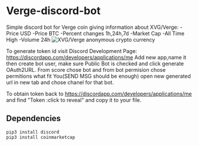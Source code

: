 # Verge-discord-bot
Simple discord bot for Verge coin giving information about XVG/Verge:
-Price USD
-Price BTC
-Percent changes 1h,24h,7d
-Market Cap
-All Time High
-Volume 24h
<img src="https://image.ibb.co/fT7sqn/verge.png" alt="XVG/Verge anonymous crypto currency" border="0"></a>


To generate token id visit 
Discord Development Page: https://discordapp.com/developers/applications/me
Add new app,name it then create bot user, make sure Public Bot is checked and click generate OAuth2URL. From score chose bot and from bot permision chose permitions what fit You(SEND MSG should be enough) open new generated url in new tab and chose chanel for that bot. 

To obtain token back to https://discordapp.com/developers/applications/me and find "Token :click to reveal" and copy it to your file.

## Dependencies 
`pip3 install discord`</br>
`pip3 install coinmarketcap`
